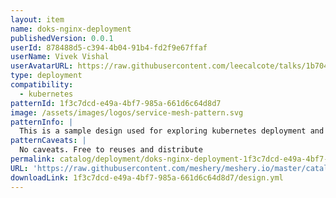 ```yaml
---
layout: item
name: doks-nginx-deployment
publishedVersion: 0.0.1
userId: 878488d5-c394-4b04-91b4-fd2f9e67ffaf
userName: Vivek Vishal
userAvatarURL: https://raw.githubusercontent.com/leecalcote/talks/1b704173ab69ba37b3f7a725b1c58eeb56b83a8d/img/five-avatar-circle.png
type: deployment
compatibility:
  - kubernetes
patternId: 1f3c7dcd-e49a-4bf7-985a-661d6c64d8d7
image: /assets/images/logos/service-mesh-pattern.svg
patternInfo: |
  This is a sample design used for exploring kubernetes deployment and service
patternCaveats: |
  No caveats. Free to reuses and distribute
permalink: catalog/deployment/doks-nginx-deployment-1f3c7dcd-e49a-4bf7-985a-661d6c64d8d7.html
URL: 'https://raw.githubusercontent.com/meshery/meshery.io/master/catalog/1f3c7dcd-e49a-4bf7-985a-661d6c64d8d7/0.0.1/design.yml'
downloadLink: 1f3c7dcd-e49a-4bf7-985a-661d6c64d8d7/design.yml
---
```

